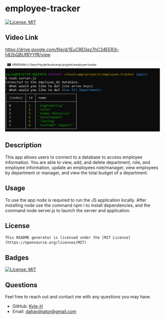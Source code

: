 # employee-tracker
  [![License: MIT](https://img.shields.io/badge/License-MIT-yellow.svg)](https://opensource.org/licenses/MIT)
  
  ## Video Link
  https://drive.google.com/file/d/1EuCREGez7hC34EER3j-h82bQBUfBYYfR/view


  ![alt text](./assets/images/redmeimg.png)

  ## Description
  This app allows users to connect to a database to access employee information. You are able to view, add, and delete department, role, and employee information, update an employees role/manager, view employees by department or manager, and view the total budget of a department. 


  ## Usage
  To use the app node is required to run the JS application locally. After installing node use the command npm i to install dependencies, and the command node server.js to launch the server and application.

  ## License
    This README generator is licensed under the [MIT License](https://opensource.org/licenses/MIT)
  

  ## Badges
  [![License: MIT](https://img.shields.io/badge/License-MIT-yellow.svg)](https://opensource.org/licenses/MIT)

  ## Questions
  Feel free to reach out and contact me with any questions you may have.
  - GitHub: [Kyle-H](https://github.com/Kyle-H)
  - Email: dahaydnator@gmail.com
